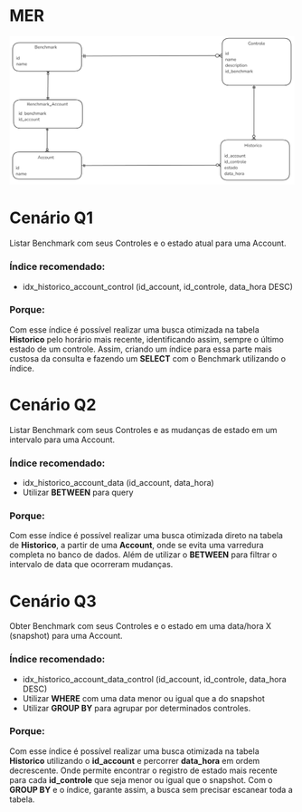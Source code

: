 # MER

<img src="./mer.png">

# Cenário Q1

Listar Benchmark com seus Controles e o estado atual para uma Account.

### Índice recomendado:

- idx_historico_account_control (id_account, id_controle, data_hora DESC)

### Porque:

Com esse índice é possível realizar uma busca otimizada na tabela **Historico** pelo horário mais recente, identificando assim, sempre o último estado de um controle. Assim, criando um índice para essa parte mais custosa da consulta e fazendo um **SELECT** com o Benchmark utilizando o índice.

# Cenário Q2

Listar Benchmark com seus Controles e as mudanças de estado em um intervalo para uma Account.

### Índice recomendado:

- idx_historico_account_data (id_account, data_hora)
- Utilizar **BETWEEN** para query

### Porque:

Com esse índice é possível realizar uma busca otimizada direto na tabela de **Historico**, a partir de uma **Account**, onde se evita uma varredura completa no banco de dados. Além de utilizar o **BETWEEN** para filtrar o intervalo de data que ocorreram mudanças.

# Cenário Q3

Obter Benchmark com seus Controles e o estado em uma data/hora X (snapshot) para uma Account.

### Índice recomendado:

- idx_historico_account_data_control (id_account, id_controle, data_hora DESC)
- Utilizar **WHERE** com uma data menor ou igual que a do snapshot
- Utilizar **GROUP BY** para agrupar por determinados controles.

### Porque:

Com esse índice é possível realizar uma busca otimizada na tabela **Historico** utilizando o **id_account** e percorrer **data_hora** em ordem decrescente. Onde permite encontrar o registro de estado mais recente para cada **id_controle** que seja menor ou igual que o snapshot. Com o **GROUP BY** e o índice, garante assim, a busca sem precisar escanear toda a tabela.
